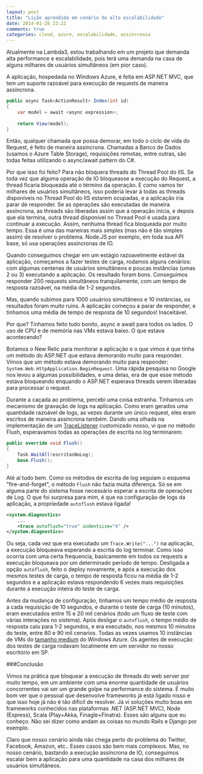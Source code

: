 ```yaml
---
layout: post
title: "Lição aprendida em cenário de alta escalabilidade"
date: 2014-01-28 22:21
comments: true
categories: cloud, azure, escalabilidade, assincronia
---
```


Atualmente na Lambda3, estou trabalhando em um projeto que demanda alta performance e escalabilidade, pois terá uma demanda na casa de alguns milhares de usuários simultâneos (em pior caso).

A aplicação, hospedada no Windows Azure, é feita em ASP.NET MVC, que tem um suporte razoável para execução de requests de maneira assíncrona.

``` csharp
public async Task<ActionResult> Index(int id)
{
    var model = await <async expression>;
    
    return View(model);
}
```

Então, qualquer chamada que possa demorar, em todo o ciclo de vida do Request, é feito de maneira assíncrona. Chamadas a Banco de Dados (usamos o Azure Table Storage), requisições remotas, entre outras, são todas feitas utilizando o async/await pattern do C#. 

Por que isso foi feito? Para não bloquera threads do Thread Pool do IIS. Se toda vez que alguma operação de IO bloqueasse a execução do Request, a thread ficaria bloqueada até o término da operação. E como vamos ter milhares de usuários simultâneos, isso poderia levar à todas as threads disponíveis no Thread Pool do IIS estarem ocupadas, e a aplicação iria parar de responder. Se as operações são executadas de maneira assíncrona, as threads são liberadas assim que a operação inicia, e depois que ela termina, outra thread disponível no Thread Pool é usada para continuar a execução. Assim, nenhuma thread fica bloqueada por muito tempo. Essa é uma das maneiras mais simples (mas não é tão simples assim) de resolver o problema. Node.JS por exemplo, em toda sua API base, só usa operações assíncronas de IO.

Quando conseguimos chegar em um estágio razoavelmente estável da aplicação, começamos a fazer testes de carga, rodamos alguns cenários: com algumas centenas de usuários simultâneos e poucas instâncias (umas 2 ou 3) executando a aplicação. Os resultado foram bons. Conseguimos responder 200 requests simultâneos tranquilamente, com um tempo de resposta razoável, na média de 1-2 segundos.

Mas, quando subimos para 1000 usuários simultâneos e 10 instâncias, os resultados foram muito ruins. A aplicação começou a parar de responder, e tinhamos uma média de tempo de resposta de 10 segundos! Inaceitável.

Por que? Tinhamos feito tudo bonito, async e await para todos os lados. O uso de CPU e de memória nas VMs estava baixo. O que estava acontecendo?

Botamos o New Relic para monitorar a aplicação e o que vimos é que tinha um método do ASP.NET que estava demorando muito para responder. Vimos que um método estava demorando muito para responder: `System.Web.HttpApplication.BeginRequest`. Uma rápida pesquisa no Google nos levou a algumas possibilidades, e uma delas, era de que esse método estava bloqueando enquando o ASP.NET esperava threads serem liberadas para processar o request.

Durante a caçada ao problema, percebi uma coisa estranha. Tinhamos um mecanismo de gravação de logs na aplicação. Como eram gerados uma quantidade razoável de logs, as vezes durante um único request, eles eram escritos de maneira assíncrona também. Dando uma olhada na implementação de um [TraceListener](http://msdn.microsoft.com/en-us/library/system.diagnostics.tracelistener.aspx) customizado nosso, vi que no método Flush, esperavamos todas as operações de escrita no log terminarem:

``` csharp
public override void Flush()
{
    Task.WaitAll(escritasNoLog);
    base.Flush();
}
```

Até aí tudo bem. Como os métodos de escrita de log seguiam o esquema "fire-and-forget", o método `Flush` não fazia muita diferença. Só se em alguma parte do sistema fosse necessário esperar a escrita de operações de Log. O que foi surpresa para mim, é que na configuração de logs da aplicação, a propriedade `autoflush` estava ligada!

``` xml
<system.diagnostics>
    ...
    <trace autoflush="true" indentsize="4" />
</system.diagnostics>
```

Ou seja, cada vez que era executado um `Trace.Write("...")` na aplicação, a execução bloqueava esperando a escrita do log terminar. Como isso ocorria com uma certa frequencia, basicamente em todos os requests a execução bloqueava por um determinado período de tempo. Desligada a opção `autoflush`, feito o deploy novamente, e após a execução dos mesmos testes de carga, o tempo de resposta ficou na média de 1-2 segundos e a aplicação estava respondendo 6 vezes mais requisições durante a execução inteira do teste de carga. 

Antes da mudança de configuração, tinhamos um tempo médio de resposta a cada requisição de 10 segundos, e durante o teste de carga (10 minutos), eram executados entre 15 e 20 mil cenários (todo um fluxo de teste com várias interações no sistema). Após desligar o `autoflush`, o tempo médio de resposta caiu para 1-2 segundos, e era executado, nos mesmos 10 minutos do teste, entre 80 e 90 mil cenarios. Todas as vezes usamos 10 instâncias de VMs do [tamanho medium](http://msdn.microsoft.com/en-us/library/windowsazure/dn197896.aspx) do Windows Azure. Os agentes de execução dos testes de carga rodavam localmente em um servidor no nosso escritório em SP.

###Conclusão

Vimos na prática que bloquear a execução de threads do web server por muito tempo, em um ambiente com uma enorme quantidade de usuários concorrentes vai ser um grande golpe na performance do sistema. É muito bom ver que o pessoal que desenvolve frameworks já está ligado nisso e que isso hoje já não é tão dificil de resolver. Já vi soluções muito boas em frameworks conhecidos nas plataformas .NET (ASP.NET MVC), Node (Express), Scala (Play+Akka, Finagle+Finatra). Esses são alguns que eu conheço. Não sei dizer como andam as coisas no mundo Rails e Django por exemplo.

Claro que nosso cenário ainda não chega perto do problema do Twitter, Facebook, Amazon, etc.. Esses casos são bem mais complexos. Mas, no nosso cenário, bastando a execução assíncrona de IO, conseguimos escalar bem a aplicação para uma quantidade na casa dos milhares de usuários simultâneos.